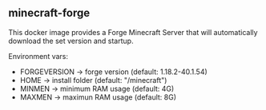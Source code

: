## minecraft-forge

This docker image provides a Forge Minecraft Server that will automatically download the set version and startup. 

Environment vars:
- FORGEVERSION -> forge version (default: 1.18.2-40.1.54)
- HOME -> install folder (default: "/minecraft")
- MINMEN -> minimum RAM usage (default: 4G)
- MAXMEN -> maximun RAM usage (default: 8G)
